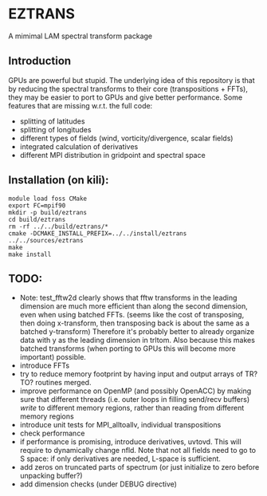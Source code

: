 # EZTRANS

A mimimal LAM spectral transform package

## Introduction

GPUs are powerful but stupid. The underlying idea of this repository is that by reducing the spectral transforms to their core (transpositions + FFTs), they may be easier to port to GPUs and give better performance. Some features that are missing w.r.t. the full code:
* splitting of latitudes
* splitting of longitudes
* different types of fields (wind, vorticity/divergence, scalar fields)
* integrated calculation of derivatives
* different MPI distribution in gridpoint and spectral space


## Installation (on kili):

```
module load foss CMake
export FC=mpif90
mkdir -p build/eztrans
cd build/eztrans
rm -rf ../../build/eztrans/*
cmake -DCMAKE_INSTALL_PREFIX=../../install/eztrans ../../sources/eztrans
make
make install
```

## TODO:
* Note: test_fftw2d clearly shows that fftw transforms in the leading dimension are much more efficient than along the second dimension, even when using batched FFTs. (seems like the cost of transposing, then doing x-transform, then transposing back is about the same as a batched y-transform) Therefore it's probably better to already organize data with y as the leading dimension in trltom. Also because this makes batched transforms (when porting to GPUs this will become more important) possible.
* introduce FFTs
* try to reduce memory footprint by having input and output arrays of TR?TO? routines merged.
* improve performance on OpenMP (and possibly OpenACC) by making sure that different threads (i.e. outer loops in filling send/recv buffers) *write* to different memory regions, rather than reading from different memory regions
* introduce unit tests for MPI_alltoallv, individual transpositions
* check performance
* if performance is promising, introduce derivatives, uvtovd. This will require to dynamically change nfld. Note that not all fields need to go to S space: if only derivatives are needed, L-space is sufficient.
* add zeros on truncated parts of spectrum (or just initialize to zero before unpacking buffer?)
* add dimension checks (under DEBUG directive)
